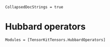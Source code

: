 ```@meta
CollapsedDocStrings = true
```

# Hubbard operators

```@autodocs
Modules = [TensorKitTensors.HubbardOperators]
```
